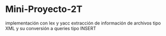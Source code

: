 # Mini-Proyecto-2T
 implementación con lex y yacc extracción de información de archivos tipo XML y su conversión a queries tipo INSERT
